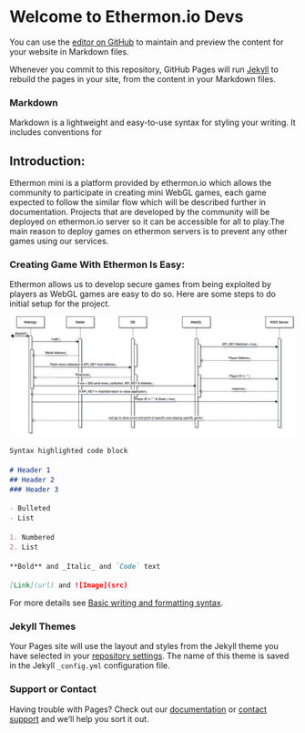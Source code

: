 # Welcome to Ethermon.io Devs

You can use the [editor on GitHub](https://github.com/syedMohib44/Ethermon-Mini-Docs/edit/gh-pages/index.md) to maintain and preview the content for your website in Markdown files.

Whenever you commit to this repository, GitHub Pages will run [Jekyll](https://jekyllrb.com/) to rebuild the pages in your site, from the content in your Markdown files.

### Markdown

Markdown is a lightweight and easy-to-use syntax for styling your writing. It includes conventions for

## Introduction:
Ethermon mini is a platform provided by ethermon.io which allows the community to participate in creating mini WebGL games, each game expected to follow the similar flow which will be described further in documentation. Projects that are developed by the community will be deployed on ethermon.io server so it can be accessible for all to play.The main reason to deploy games on ethermon servers is to prevent any other games using our services.

### Creating Game With Ethermon Is Easy:
Ethermon allows us to develop secure games from being exploited by players as WebGL games are easy to do so. Here are some steps to do initial setup for the project.

![Image](Sequence.io.jpg)

```markdown
Syntax highlighted code block

# Header 1
## Header 2
### Header 3

- Bulleted
- List

1. Numbered
2. List

**Bold** and _Italic_ and `Code` text

[Link](url) and ![Image](src)
```

For more details see [Basic writing and formatting syntax](https://docs.github.com/en/github/writing-on-github/getting-started-with-writing-and-formatting-on-github/basic-writing-and-formatting-syntax).

### Jekyll Themes

Your Pages site will use the layout and styles from the Jekyll theme you have selected in your [repository settings](https://github.com/syedMohib44/Ethermon-Mini-Docs/settings/pages). The name of this theme is saved in the Jekyll `_config.yml` configuration file.

### Support or Contact

Having trouble with Pages? Check out our [documentation](https://docs.github.com/categories/github-pages-basics/) or [contact support](https://support.github.com/contact) and we’ll help you sort it out.
